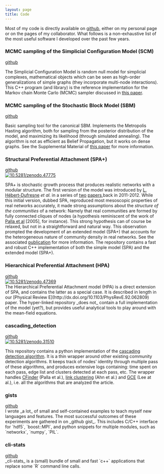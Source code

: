 ```yaml
---
layout: page
title: Code
---
```


Most of my code is directly available on [github](https://github.com/jg-you/), either on my personal page or on the pages of my collaborator.
What follows is a non-exhaustive list of the most useful software I developed over the past few years.

<div class="end-of-post"></div>

### MCMC sampling of the Simplicial Configuration Model (SCM)

<div class="code-links">
<a href="https://github.com/jg-you/sc,/"><i class="fa fa-github fa-2x"
aria-hidden="true"></i> github</a><br/>
</div>

The Simplicial Configuration Model is random null model for simplicial complexes, mathematical objects which can be seen as 
high-order generalizations of simple graphs (they incorporate multi-node interactions). This C++ program (and 
library) is the reference implementation for the Markov chain Monte Carlo (MCMC) sampler discussed in [this 
paper](https://arxiv.org/abs/1705.10298).


<div class="end-of-post"></div>

### MCMC sampling of the Stochastic Block Model (SBM)

<div class="code-links">
<a href="https://github.com/jg-you/sbm_canonical_mcmc/"><i class="fa fa-github fa-2x" 
aria-hidden="true"></i> github</a><br/>
</div>

Basic sampling tool for the canonical SBM. Implements the Metropolis Hasting algorithm, both for sampling from the 
posterior distribution of the model, and maximizing its likelihood (through simulated annealing).
The algorithm is not as efficient as Belief Propagation, but it works on dense graphs.
See the Supplemental Material of [this paper](https://arxiv.org/abs/1701.00062) for more information.

<div class="end-of-post"></div>

### Structural Preferential Attachment (SPA+)

<div class="code-links">
<a href="https://github.com/spa-networks/spa/"><i class="fa fa-github fa-2x" aria-hidden="true"></i> github</a><br/>
<a href="http://dx.doi.org/10.5281/zenodo.47775"><img src="https://zenodo.org/badge/doi/10.5281/zenodo.47775.svg" alt="10.5281/zenodo.47775"></a>
</div>


SPA+ is stochastic growth process that produces realistic networks with a modular structure.
The first version of the model was introduced by [L. Hébert-Dufresne](http://laurenthebertdufresne.github.io/) _et al._ in a series of [two](http://arxiv.org/abs/1105.5980) [papers](http://arxiv.org/abs/1109.0034),back in 2011-2012.
While this initial version, dubbed SPA, reproduced most mesoscopic properties of real networks accurately, it made strong assumptions about the _structure of the communities_ of a network: Namely that real communities are formed by fully connected cliques of nodes (a hypothesis reminiscent of the work of [Palla et al](http://arxiv.org/abs/physics.soc-ph/0506133) [2005], for instance).
This strong hypothesis can of course be relaxed, but not in a straightforward and natural way.
This observation prompted the development of an extended model (SPA+) that accounts for the heterogeneous nature of community density in real networks.
See the associated  [publication](http://dx.doi.org/10.1103/PhysRevE.94.022317) for more information.
The repository contains a fast and robust C++ implementation of both the simple model (SPA) and the extended model (SPA+).


<div class="end-of-post"></div>
          
### Hierarchical Preferential Attachment (HPA)
<div class="code-links">
<a href="https://github.com/spa-networks/hpa/"><i class="fa fa-github fa-2x" aria-hidden="true"></i> github</a><br/>
<a href="http://dx.doi.org/10.5281/zenodo.47369"><img src="https://zenodo.org/badge/doi/10.5281/zenodo.47369.svg" alt="10.5281/zenodo.47369"></a>
</div>
The Hierarchical Preferential Attachment model (HPA) is a direct extension of SPA, and contains the latter as a special case. 
It is described in length in our [Physical Review E](http://dx.doi.org/10.1103/PhysRevE.92.062809) paper.
The hyper-linked repository _does not_ contain a full implementation of the model (yet?), but provides useful analytical tools to play around with the mean-field equations.

<div class="end-of-post"></div>
          
### cascading_detection

<div class="code-links">
<a href="https://github.com/jg-you/cascading_detection"><i class="fa fa-github fa-2x" aria-hidden="true"></i> github</a><br/>
<a href="http://dx.doi.org/10.5281/zenodo.31510" ><img src="https://zenodo.org/badge/doi/10.5281/zenodo.31510.svg" alt="10.5281/zenodo.31510"></a>
</div>

This repository contains a python implementation of the [cascading detection algorithm](http://journals.plos.org/plosone/article?id=10.1371/journal.pone.0140133).
It is a thin wrapper around other existing community detection algorithms.
It keeps track of nodes' identity through multiple pass of these algorithms, and produces extensive logs containing: time spent on each pass, edge list and clusters detected at each pass, etc.
The wrapper handles [CFinder](http://www.cfinder.org/) (Palla et al.), [link clustering](https://github.com/bagrow/linkcomm) (Ahn et al.) and [GCE](https://sites.google.com/site/greedycliqueexpansion/) (Lee at al.), i.e. all the algorithms that are analyzed the article.

<div class="end-of-post"></div>
          
### gists
<div class="code-links">
<a href="https://gist.github.com/jg-you"><i class="fa fa-github fa-2x" aria-hidden="true"></i> github</a>
</div>
I wrote _a lot_ of small and self-contained examples to teach myself new languages and features.
The most successful outcomes of these experiments are gathered in on _github gist_.
This includes C/C++ interface for `hdf5`, `boost::MPI`, and python snippets for multiple modules, such as `networkx`,  `numpy`, `PIL`.
      
<div class="end-of-post"></div>
          
### cli-stats
<div class="code-links">
<a href="https://github.com/jg-you/cli-stats"><i class="fa fa-github fa-2x" aria-hidden="true"></i> github</a>
</div>
_cli-stats_ is a (small) bundle of small and fast `c++` applications that replace some `R` command line calls. 
